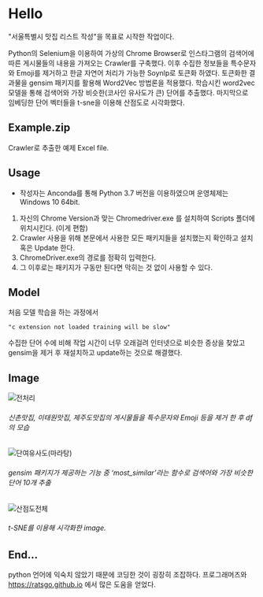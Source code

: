 Hello
==

"서울특별시 맛집 리스트 작성"을 목표로 시작한 작업이다.

Python의 Selenium을 이용하여 가상의 Chrome Browser로 인스타그램의 검색어에 따른 게시물들의 내용을 가져오는 Crawler를 구축했다. 
이후 수집한 정보들을 특수문자와 Emoji를 제거하고 한글 자연어 처리가 가능한 Soynlp로 토큰화 하였다.
토큰화한 결과물을 gensim 패키지를 활용해 Word2Vec 방법론을 적용했다.
학습시킨 word2vec 모델을 통해 검색어와 가장 비슷한(코사인 유사도가 큰) 단어를 추출했다.
마지막으로 임베딩한 단어 벡터들을 t-sne을 이용해 산점도로 시각화했다.

Example.zip
-----------

Crawler로 추출한 예제 Excel file.

Usage
-----

* 작성자는 Anconda를 통해 Python 3.7 버전을 이용하였으며 운영체제는 Windows 10 64bit.
1. 자신의 Chrome Version과 맞는 Chromedriver.exe 를 설치하여 Scripts 폴더에 위치시킨다. (이게 편함)
2. Crawler 사용을 위해 본문에서 사용한 모든 패키지들을 설치했는지 확인하고 설치 혹은 Update 한다.
3. ChromeDriver.exe의 경로를 정확히 입력한다.
4. 그 이후로는 패키지가 구동만 된다면 막히는 것 없이 사용할 수 있다.


Model
-----
처음 모델 학습을 하는 과정에서

```"c extension not loaded training will be slow" ```

수집한 단어 수에 비해 작업 시간이 너무 오래걸려 인터넷으로 비슷한 증상을 찾았고
gensim을 제거 후 재설치하고 update하는 것으로 해결했다.


Image
-----
![전처리](https://user-images.githubusercontent.com/49060963/58888309-2b80a600-8722-11e9-9a1c-701716d538c0.JPG)
###### 신촌맛집, 이태원맛집, 제주도맛집의 게시물들을 특수문자와 Emoji 등을 제거 한 후 df의 모습


![단여유사도(마라탕)](https://user-images.githubusercontent.com/49060963/58888177-f5432680-8721-11e9-9bef-88bd81871bbd.JPG)
###### gensim 패키지가 제공하는 기능 중 ‘most_similar’라는 함수로 검색어와 가장 비슷한 단어 10개 추출



![산점도전체](https://user-images.githubusercontent.com/49060963/58888552-8914f280-8722-11e9-8a68-c6043cc2037a.png)
###### t-SNE를 이용해 시각화한 image.



End...
------
python 언어에 익숙치 않았기 때문에 코딩한 것이 굉장히 조잡하다.
프로그래머즈와 https://ratsgo.github.io 에서 많은 도움을 얻었다.
